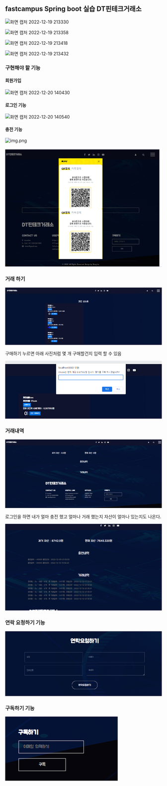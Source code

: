 ## fastcampus Spring boot 실습 DT핀테크거래소

![화면 캡처 2022-12-19 213330](https://user-images.githubusercontent.com/105026909/208427413-a9cd59b5-ace3-4fd0-a67d-c8c267a53e51.png)

![화면 캡처 2022-12-19 213358](https://user-images.githubusercontent.com/105026909/208427449-aea6d096-feaa-4bf4-b263-a9402ab79148.png)

![화면 캡처 2022-12-19 213418](https://user-images.githubusercontent.com/105026909/208427493-ce9ec24c-006c-402d-808b-982af4907ae7.png)

![화면 캡처 2022-12-19 213432](https://user-images.githubusercontent.com/105026909/208427526-ce259fb0-f35a-4203-af86-05fea171e127.png)


### 구현해야 할 기능 

#### 회원가입

![화면 캡처 2022-12-20 140430](https://user-images.githubusercontent.com/105026909/208588003-3b7d4d9f-8aa0-444b-843f-a551022abc85.png)


#### 로그인 기능


![화면 캡처 2022-12-20 140540](https://user-images.githubusercontent.com/105026909/208588097-5c39cf28-d277-4b29-95f1-89bba8361cbe.png)


#### 충전 기능 
![img.png](img.png)

![img_1.png](img_1.png)

### 거래 하기 


![img_2.png](img_2.png)


구매하기 누르면 아래 사진처럼 몇 개 구매할건지 입력 할 수 있음

![img_3.png](img_3.png)

### 거래내역 

![img_4.png](img_4.png)

로그인을 하면 내가 얼마 충전 했고 얼마나 거래 했는지 자산이 얼마나 있는지도 나온다. 

![img_5.png](img_5.png)

### 연락 요청하기 기능

![img_6.png](img_6.png)


### 구독하기 기능 
![img_7.png](img_7.png)